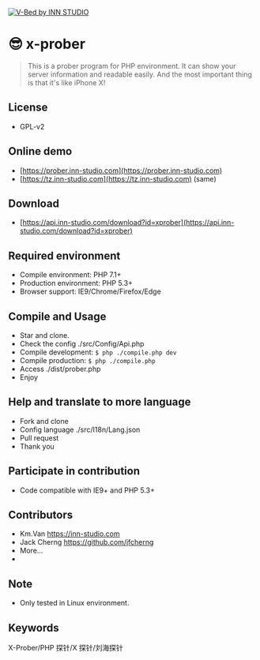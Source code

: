 ﻿[![V-Bed by INN STUDIO](https://wx3.sinaimg.cn/large/686ee05dly1fkvkxkwyhzj21gu0d2my8.jpg)](https://wx3.sinaimg.cn/large/686ee05dly1fkvkxkwyhzj21gu0d2my8.jpg)

# 😎 x-prober
> This is a prober program for PHP environment. It can show your server information and readable easily. And the most important thing is that it's like iPhone X!

## License
* GPL-v2

## Online demo
- [https://prober.inn-studio.com](https://prober.inn-studio.com)
- [https://tz.inn-studio.com](https://tz.inn-studio.com) (same)

## Download
- [https://api.inn-studio.com/download?id=xprober](https://api.inn-studio.com/download?id=xprober)

## Required environment
- Compile environment: PHP 7.1+
- Production environment: PHP 5.3+
- Browser support: IE9/Chrome/Firefox/Edge

## Compile and Usage
- Star and clone.
- Check the config ./src/Config/Api.php
- Compile development: `$ php ./compile.php dev`
- Compile production: `$ php ./compile.php`
- Access ./dist/prober.php
- Enjoy

## Help and translate to more language
- Fork and clone
- Config language ./src/I18n/Lang.json
- Pull request
- Thank you

## Participate in contribution
- Code compatible with IE9+ and PHP 5.3+

## Contributors
- Km.Van https://inn-studio.com
- Jack Cherng https://github.com/jfcherng
- More...
- 
## Note
- Only tested in Linux environment.

## Keywords
X-Prober/PHP 探针/X 探针/刘海探针





